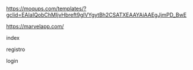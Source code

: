 
https://moqups.com/templates/?gclid=EAIaIQobChMIjvHbreft9gIVYgytBh2CSATXEAAYAiAAEgJjmPD_BwE

https://marvelapp.com/


index

registro

login
